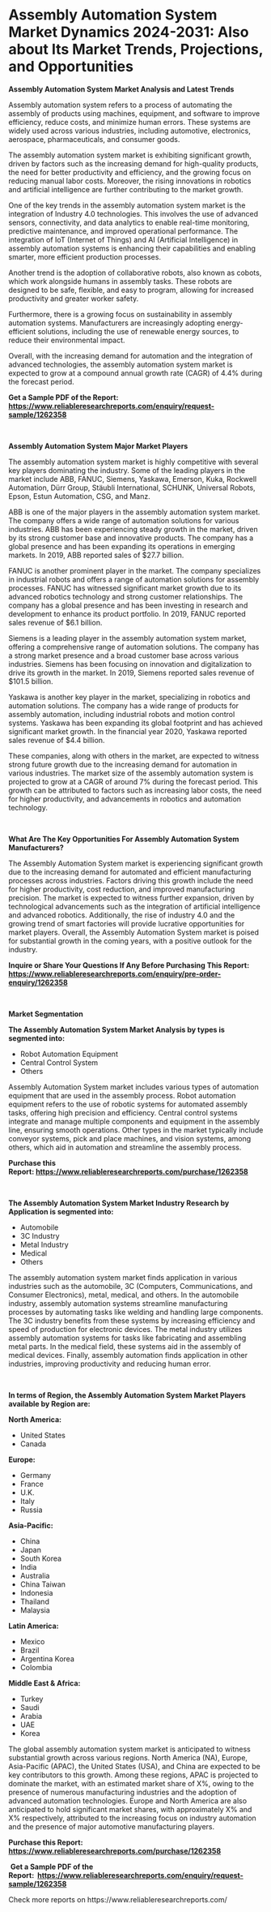 <p><h1>Assembly Automation System Market Dynamics 2024-2031: Also about Its Market Trends, Projections, and Opportunities</h1></p><p><strong>Assembly Automation System Market Analysis and Latest Trends</strong></p>
<p><p>Assembly automation system refers to a process of automating the assembly of products using machines, equipment, and software to improve efficiency, reduce costs, and minimize human errors. These systems are widely used across various industries, including automotive, electronics, aerospace, pharmaceuticals, and consumer goods.</p><p>The assembly automation system market is exhibiting significant growth, driven by factors such as the increasing demand for high-quality products, the need for better productivity and efficiency, and the growing focus on reducing manual labor costs. Moreover, the rising innovations in robotics and artificial intelligence are further contributing to the market growth.</p><p>One of the key trends in the assembly automation system market is the integration of Industry 4.0 technologies. This involves the use of advanced sensors, connectivity, and data analytics to enable real-time monitoring, predictive maintenance, and improved operational performance. The integration of IoT (Internet of Things) and AI (Artificial Intelligence) in assembly automation systems is enhancing their capabilities and enabling smarter, more efficient production processes.</p><p>Another trend is the adoption of collaborative robots, also known as cobots, which work alongside humans in assembly tasks. These robots are designed to be safe, flexible, and easy to program, allowing for increased productivity and greater worker safety.</p><p>Furthermore, there is a growing focus on sustainability in assembly automation systems. Manufacturers are increasingly adopting energy-efficient solutions, including the use of renewable energy sources, to reduce their environmental impact.</p><p>Overall, with the increasing demand for automation and the integration of advanced technologies, the assembly automation system market is expected to grow at a compound annual growth rate (CAGR) of 4.4% during the forecast period.</p></p>
<p><strong>Get a Sample PDF of the Report:&nbsp; <a href="https://www.reliableresearchreports.com/enquiry/request-sample/1262358">https://www.reliableresearchreports.com/enquiry/request-sample/1262358</a></strong></p>
<p>&nbsp;</p>
<p><strong>Assembly Automation System Major Market Players</strong></p>
<p><p>The assembly automation system market is highly competitive with several key players dominating the industry. Some of the leading players in the market include ABB, FANUC, Siemens, Yaskawa, Emerson, Kuka, Rockwell Automation, Dürr Group, Stäubli International, SCHUNK, Universal Robots, Epson, Estun Automation, CSG, and Manz.</p><p>ABB is one of the major players in the assembly automation system market. The company offers a wide range of automation solutions for various industries. ABB has been experiencing steady growth in the market, driven by its strong customer base and innovative products. The company has a global presence and has been expanding its operations in emerging markets. In 2019, ABB reported sales of $27.7 billion.</p><p>FANUC is another prominent player in the market. The company specializes in industrial robots and offers a range of automation solutions for assembly processes. FANUC has witnessed significant market growth due to its advanced robotics technology and strong customer relationships. The company has a global presence and has been investing in research and development to enhance its product portfolio. In 2019, FANUC reported sales revenue of $6.1 billion.</p><p>Siemens is a leading player in the assembly automation system market, offering a comprehensive range of automation solutions. The company has a strong market presence and a broad customer base across various industries. Siemens has been focusing on innovation and digitalization to drive its growth in the market. In 2019, Siemens reported sales revenue of $101.5 billion.</p><p>Yaskawa is another key player in the market, specializing in robotics and automation solutions. The company has a wide range of products for assembly automation, including industrial robots and motion control systems. Yaskawa has been expanding its global footprint and has achieved significant market growth. In the financial year 2020, Yaskawa reported sales revenue of $4.4 billion.</p><p>These companies, along with others in the market, are expected to witness strong future growth due to the increasing demand for automation in various industries. The market size of the assembly automation system is projected to grow at a CAGR of around 7% during the forecast period. This growth can be attributed to factors such as increasing labor costs, the need for higher productivity, and advancements in robotics and automation technology.</p></p>
<p>&nbsp;</p>
<p><strong>What Are The Key Opportunities For Assembly Automation System Manufacturers?</strong></p>
<p><p>The Assembly Automation System market is experiencing significant growth due to the increasing demand for automated and efficient manufacturing processes across industries. Factors driving this growth include the need for higher productivity, cost reduction, and improved manufacturing precision. The market is expected to witness further expansion, driven by technological advancements such as the integration of artificial intelligence and advanced robotics. Additionally, the rise of industry 4.0 and the growing trend of smart factories will provide lucrative opportunities for market players. Overall, the Assembly Automation System market is poised for substantial growth in the coming years, with a positive outlook for the industry.</p></p>
<p><strong>Inquire or Share Your Questions If Any Before Purchasing This Report: <a href="https://www.reliableresearchreports.com/enquiry/pre-order-enquiry/1262358">https://www.reliableresearchreports.com/enquiry/pre-order-enquiry/1262358</a></strong></p>
<p>&nbsp;</p>
<p><strong>Market Segmentation</strong></p>
<p><strong>The Assembly Automation System Market Analysis by types is segmented into:</strong></p>
<p><ul><li>Robot Automation Equipment</li><li>Central Control System</li><li>Others</li></ul></p>
<p><p>Assembly Automation System market includes various types of automation equipment that are used in the assembly process. Robot automation equipment refers to the use of robotic systems for automated assembly tasks, offering high precision and efficiency. Central control systems integrate and manage multiple components and equipment in the assembly line, ensuring smooth operations. Other types in the market typically include conveyor systems, pick and place machines, and vision systems, among others, which aid in automation and streamline the assembly process.</p></p>
<p><strong>Purchase this Report:&nbsp;<a href="https://www.reliableresearchreports.com/purchase/1262358">https://www.reliableresearchreports.com/purchase/1262358</a></strong></p>
<p>&nbsp;</p>
<p><strong>The Assembly Automation System Market Industry Research by Application is segmented into:</strong></p>
<p><ul><li>Automobile</li><li>3C Industry</li><li>Metal Industry</li><li>Medical</li><li>Others</li></ul></p>
<p><p>The assembly automation system market finds application in various industries such as the automobile, 3C (Computers, Communications, and Consumer Electronics), metal, medical, and others. In the automobile industry, assembly automation systems streamline manufacturing processes by automating tasks like welding and handling large components. The 3C industry benefits from these systems by increasing efficiency and speed of production for electronic devices. The metal industry utilizes assembly automation systems for tasks like fabricating and assembling metal parts. In the medical field, these systems aid in the assembly of medical devices. Finally, assembly automation finds application in other industries, improving productivity and reducing human error.</p></p>
<p>&nbsp;</p>
<p><strong>In terms of Region, the Assembly Automation System Market Players available by Region are:</strong></p>
<p>
    <p> <strong> North America: </strong>
        <ul>
            <li>United States</li>
            <li>Canada</li>
        </ul>
        </p> 
    <p> <strong> Europe: </strong>
        <ul>
            <li>Germany</li>
            <li>France</li>
            <li>U.K.</li>
            <li>Italy</li>
            <li>Russia</li>
        </ul>
        </p> 
    <p> <strong> Asia-Pacific: </strong>
        <ul>
            <li>China</li>
            <li>Japan</li>
            <li>South Korea</li>
            <li>India</li>
            <li>Australia</li>
            <li>China Taiwan</li>
            <li>Indonesia</li>
            <li>Thailand</li>
            <li>Malaysia</li>
        </ul>
        </p> 
    <p> <strong> Latin America: </strong>
        <ul>
            <li>Mexico</li>
            <li>Brazil</li>
            <li>Argentina Korea</li>
            <li>Colombia</li>
        </ul>
        </p> 
    <p> <strong> Middle East & Africa: </strong>
        <ul>
            <li>Turkey</li>
            <li>Saudi</li>
            <li>Arabia</li>
            <li>UAE</li>
            <li>Korea</li>
        </ul>
    </p>
    </p>
<p><p>The global assembly automation system market is anticipated to witness substantial growth across various regions. North America (NA), Europe, Asia-Pacific (APAC), the United States (USA), and China are expected to be key contributors to this growth. Among these regions, APAC is projected to dominate the market, with an estimated market share of X%, owing to the presence of numerous manufacturing industries and the adoption of advanced automation technologies. Europe and North America are also anticipated to hold significant market shares, with approximately X% and X% respectively, attributed to the increasing focus on industry automation and the presence of major automotive manufacturing players.</p></p>
<p><strong>Purchase this Report: <a href="https://www.reliableresearchreports.com/purchase/1262358">https://www.reliableresearchreports.com/purchase/1262358</a></strong></p>
<p>&nbsp;<strong>Get a Sample PDF of the Report:&nbsp;&nbsp;<a href="https://www.reliableresearchreports.com/enquiry/request-sample/1262358">https://www.reliableresearchreports.com/enquiry/request-sample/1262358</a></strong></p>
<p><strong></strong></p>
<p>Check more reports on https://www.reliableresearchreports.com/</p>